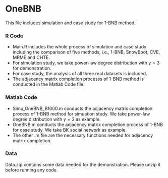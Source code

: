 # OneBNB
This file includes simulation and case study for 1-BNB method.

### R Code

- Main.R includes the whole process of simulation and case study including the comparison of five methods, i.e., 1-BNB, SnowBoot, CVE, MRME and CHTE. 
- For simulation study, we take power-law degree distribution with $\gamma = 3$ for demonstration. 
- For case study, the analysis of all three real datasets is included.
- The adjacency matrix completion processs of 1-BNB method is conducted in the Matlab Code file.


### Matlab Code
- Simu_OneBNB_B1000.m conducts the adjacency matrix completion process of 1-BNB method for simuation study. We take power-law degree distribution with $\gamma = 3$ as example.
- OneBNB.m conducts the adjacency matrix completion process of 1-BNB for case study. We take BK social network as example.
- The other .m file are the necessary functions needed for adjacency matrix completion. 

### Data 
Data.zip contains some data needed for the demonstration. Please unzip it before running any code.
